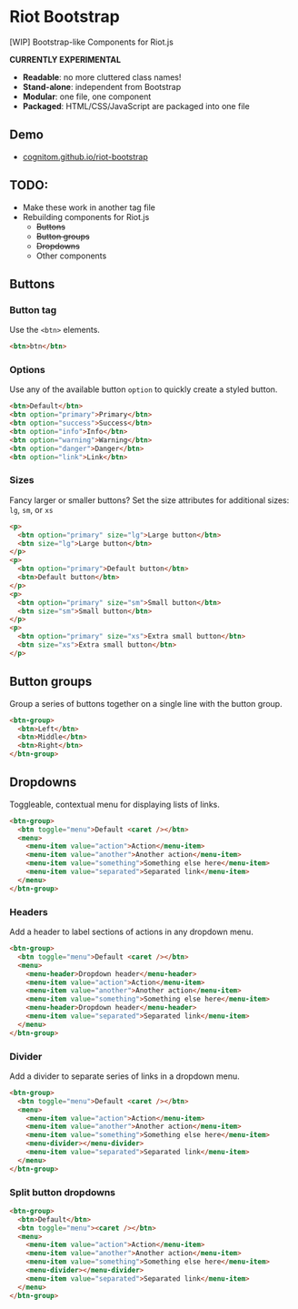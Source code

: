 # Riot Bootstrap

[WIP] Bootstrap-like Components for Riot.js

**CURRENTLY EXPERIMENTAL**

- **Readable**: no more cluttered class names!
- **Stand-alone**: independent from Bootstrap
- **Modular**: one file, one component
- **Packaged**: HTML/CSS/JavaScript are packaged into one file

## Demo

- [cognitom.github.io/riot-bootstrap](http://cognitom.github.io/riot-bootstrap)

## TODO:

- Make these work in another tag file
- Rebuilding components for Riot.js
    - ~~Buttons~~
    - ~~Button groups~~
    - ~~Dropdowns~~
    - Other components

## Buttons

### Button tag

Use the `<btn>` elements.

```html
<btn>btn</btn>
```

### Options

Use any of the available button `option` to quickly create a styled button.

```html
<btn>Default</btn>
<btn option="primary">Primary</btn>
<btn option="success">Success</btn>
<btn option="info">Info</btn>
<btn option="warning">Warning</btn>
<btn option="danger">Danger</btn>
<btn option="link">Link</btn>
```

### Sizes

Fancy larger or smaller buttons? Set the size attributes for additional sizes: `lg`, `sm`, or `xs`

```html
<p>
  <btn option="primary" size="lg">Large button</btn>
  <btn size="lg">Large button</btn>
</p>
<p>
  <btn option="primary">Default button</btn>
  <btn>Default button</btn>
</p>
<p>
  <btn option="primary" size="sm">Small button</btn>
  <btn size="sm">Small button</btn>
</p>
<p>
  <btn option="primary" size="xs">Extra small button</btn>
  <btn size="xs">Extra small button</btn>
</p>
```

## Button groups

Group a series of buttons together on a single line with the button group.

```html
<btn-group>
  <btn>Left</btn>
  <btn>Middle</btn>
  <btn>Right</btn>
</btn-group>
```

## Dropdowns

Toggleable, contextual menu for displaying lists of links.

```html
<btn-group>
  <btn toggle="menu">Default <caret /></btn>
  <menu>
    <menu-item value="action">Action</menu-item>
    <menu-item value="another">Another action</menu-item>
    <menu-item value="something">Something else here</menu-item>
    <menu-item value="separated">Separated link</menu-item>
  </menu>
</btn-group>
```

### Headers

Add a header to label sections of actions in any dropdown menu.

```html
<btn-group>
  <btn toggle="menu">Default <caret /></btn>
  <menu>
    <menu-header>Dropdown header</menu-header>
    <menu-item value="action">Action</menu-item>
    <menu-item value="another">Another action</menu-item>
    <menu-item value="something">Something else here</menu-item>
    <menu-header>Dropdown header</menu-header>
    <menu-item value="separated">Separated link</menu-item>
  </menu>
</btn-group>
```

### Divider

Add a divider to separate series of links in a dropdown menu.

```html
<btn-group>
  <btn toggle="menu">Default <caret /></btn>
  <menu>
    <menu-item value="action">Action</menu-item>
    <menu-item value="another">Another action</menu-item>
    <menu-item value="something">Something else here</menu-item>
    <menu-divider></menu-divider>
    <menu-item value="separated">Separated link</menu-item>
  </menu>
</btn-group>
```

### Split button dropdowns

```html
<btn-group>
  <btn>Default</btn>
  <btn toggle="menu"><caret /></btn>
  <menu>
    <menu-item value="action">Action</menu-item>
    <menu-item value="another">Another action</menu-item>
    <menu-item value="something">Something else here</menu-item>
    <menu-divider></menu-divider>
    <menu-item value="separated">Separated link</menu-item>
  </menu>
</btn-group>
```

